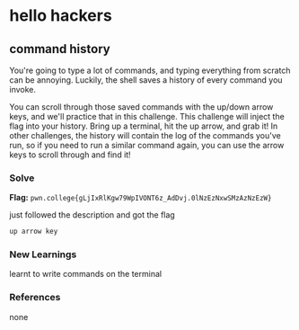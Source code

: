 # hello hackers

## command history
You're going to type a lot of commands, and typing everything from scratch can be annoying. Luckily, the shell saves a history of every command you invoke.

You can scroll through those saved commands with the up/down arrow keys, and we'll practice that in this challenge. This challenge will inject the flag into your history. Bring up a terminal, hit the up arrow, and grab it! In other challenges, the history will contain the log of the commands you've run, so if you need to run a similar command again, you can use the arrow keys to scroll through and find it!

### Solve
**Flag:** `pwn.college{gLjIxRlKgw79WpIVONT6z_AdDvj.0lNzEzNxwSMzAzNzEzW}`

just followed the description and got the flag


```bash
up arrow key
```

### New Learnings
learnt to write commands on the terminal

### References 
none
